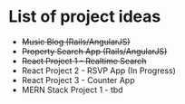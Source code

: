 # List of project ideas

* ~~Music Blog (Rails/AngularJS)~~
* ~~Property Search App (Rails/AngularJS)~~
* ~~React Project 1 - Realtime Search~~
* React Project 2 - RSVP App (In Progress)
* React Project 3 - Counter App
* MERN Stack Project 1 - tbd
